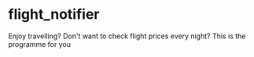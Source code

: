# flight_notifier
Enjoy travelling? Don't want to check flight prices every night? This is the programme for you
